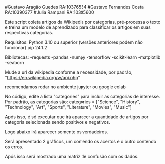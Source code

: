 #Gustavo Aragão Guedes RA:10376534
#Gustavo Fernandes Costa RA:10390377
#Julia Rampani RA:10395600

Este script coleta artigos da Wikipedia por categorias, pré-processa o texto e treina um modelo de aprendizado para classificar os artigos em suas respectivas categorias.

Requisitos:
Python 3.10 ou superior (versões anteriores podem não funcionar)
pip 24.1.2

Bibliotecas:
-requests
-pandas
-numpy
-tensorflow
-scikit-learn
-matplotlib
-seaborn

Mude a url da wikipedia conforme a necessidade, por padrão, "https://en.wikipedia.org/w/api.php"

recomendamos rodar no ambiente jupyter ou google colab

No código, edite a lista "categories" para incluir as categorias de interesse. Por padrão, as categorias são:
categories = ["Science", "History", "Technology", "Art", "Sports", "Literature", "Movies", "Music"]

Após isso, é só executar que irá aparecer a quantidade de artigos por categoria selecionada sendo positivos e negativos.

Logo abaixo irá aparecer somente os verdadeiros.

Será apresentado 2 gráficos, um contendo os acertos e o outro contendo os erros.

Após isso será mostrado uma matriz de confusão com os dados.
